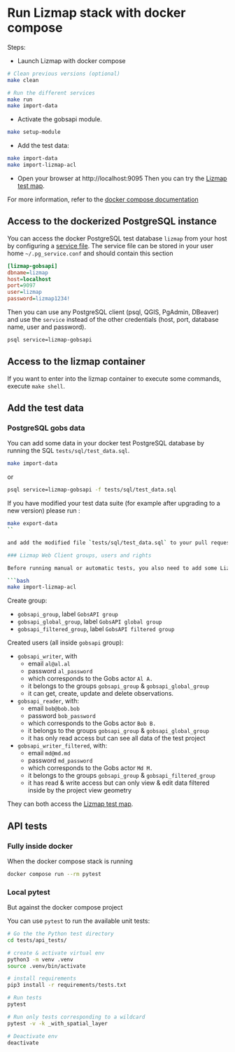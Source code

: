 # Run Lizmap stack with docker compose

Steps:

- Launch Lizmap with docker compose

```bash
# Clean previous versions (optional)
make clean

# Run the different services
make run
make import-data
```

- Activate the gobsapi module.

```bash
make setup-module
```

- Add the test data:

```bash
make import-data
make import-lizmap-acl
```

- Open your browser at http://localhost:9095
  Then you can try the [Lizmap test map](http://localhost:9095/index.php/view/map/?repository=gobsapi&project=gobsapi).

For more information, refer to the [docker compose documentation](https://docs.docker.com/compose/)

## Access to the dockerized PostgreSQL instance

You can access the docker PostgreSQL test database `lizmap` from your host by configuring a
[service file](https://docs.qgis.org/latest/en/docs/user_manual/managing_data_source/opening_data.html#postgresql-service-connection-file).
The service file can be stored in your user home `~/.pg_service.conf` and should contain this section

```ini
[lizmap-gobsapi]
dbname=lizmap
host=localhost
port=9097
user=lizmap
password=lizmap1234!
```

Then you can use any PostgreSQL client (psql, QGIS, PgAdmin, DBeaver) and use the `service`
instead of the other credentials (host, port, database name, user and password).

```bash
psql service=lizmap-gobsapi
```

## Access to the lizmap container

If you want to enter into the lizmap container to execute some commands,
execute `make shell`.

## Add the test data

### PostgreSQL gobs data

You can add some data in your docker test PostgreSQL database by running the SQL `tests/sql/test_data.sql`.

```bash
make import-data
```
or
```bash
psql service=lizmap-gobsapi -f tests/sql/test_data.sql
```

If you have modified your test data suite (for example after upgrading to a new version)
please run :

```bash
make export-data
``

and add the modified file `tests/sql/test_data.sql` to your pull request.

### Lizmap Web Client groups, users and rights

Before running manual or automatic tests, you also need to add some Lizmap groups, users and rights

```bash
make import-lizmap-acl
```

Create group:
* `gobsapi_group`, label `GobsAPI group`
* `gobsapi_global_group`, label `GobsAPI global group`
* `gobsapi_filtered_group`, label `GobsAPI filtered group`

Created users (all inside `gobsapi` group):
* `gobsapi_writer`, with
  * email `al@al.al`
  * password `al_password`
  * which corresponds to the Gobs actor `Al A.`
  * it belongs to the groups `gobsapi_group` & `gobsapi_global_group`
  * it can get, create, update and delete observations.
* `gobsapi_reader`, with:
  * email `bob@bob.bob`
  * password `bob_password`
  * which corresponds to the Gobs actor `Bob B.`
  * it belongs to the groups `gobsapi_group` & `gobsapi_global_group`
  * it has only read access but can see all data of the test project
* `gobsapi_writer_filtered`, with:
  * email `md@md.md`
  * password `md_password`
  * which corresponds to the Gobs actor `Md M.`
  * it belongs to the groups `gobsapi_group` & `gobsapi_filtered_group`
  * it has read & write access but can only view & edit data filtered inside by the project view geometry

They can both access the [Lizmap test map](http://localhost:9095/index.php/view/map/?repository=gobsapi&project=gobsapi).

## API tests

### Fully inside docker

When the docker compose stack is running

```bash
docker compose run --rm pytest
```

### Local pytest

But against the docker compose project

You can use `pytest` to run the available unit tests:

```bash
# Go the the Python test directory
cd tests/api_tests/

# create & activate virtual env
python3 -m venv .venv
source .venv/bin/activate

# install requirements
pip3 install -r requirements/tests.txt

# Run tests
pytest

# Run only tests corresponding to a wildcard
pytest -v -k _with_spatial_layer

# Deactivate env
deactivate
```

